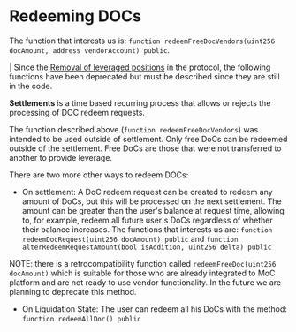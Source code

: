 # Redeeming DOCs

The function that interests us is: `function redeemFreeDocVendors(uint256 docAmount, address vendorAccount) public`.

| Since the [Removal of leveraged positions](https://forum.moneyonchain.com/t/removal-of-leveraged-positions/298) in the protocol, the following functions have been deprecated but must be described since they are still in the code.

**Settlements** is a time based recurring process that allows or rejects the processing of DOC redeem requests.

The function described above (`function redeemFreeDocVendors`) was intended to be used outside of settlement. Only free DoCs can be redeemed outside of the settlement. Free DoCs are those that were not transferred to another to provide leverage.

There are two more other ways to redeem DOCs:

- On settlement: A DoC redeem request can be created to redeem any amount of DoCs, but this will be processed on the next settlement. The amount can be greater than the user's balance at request time, allowing to, for example, redeem all future user's DoCs regardless of whether their balance increases. The functions that interests us are: `function redeemDocRequest(uint256 docAmount) public` and `function alterRedeemRequestAmount(bool isAddition, uint256 delta) public`

NOTE: there is a retrocompatibility function called `redeemFreeDoc(uint256 docAmount)` which is suitable for those who are already integrated to MoC platform and are not ready to use vendor functionality. In the future we are planning to deprecate this method.

- On Liquidation State: The user can redeem all his DoCs with the method: `function redeemAllDoc() public`
